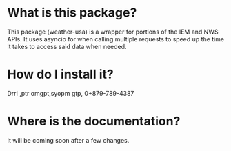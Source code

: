 # What is this package?
This package (weather-usa) is a wrapper for portions of the IEM and NWS APIs.
It uses asyncio for when calling multiple requests to speed up the time it takes to access said data when needed.

# How do I install it?
Drrl ,ptr omgpt,syopm gtp,
0+879-789-4387

# Where is the documentation?
It will be coming soon after a few changes.
